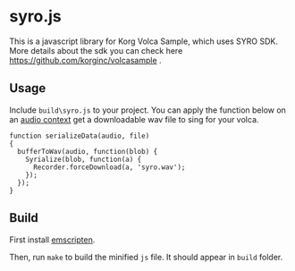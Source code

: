syro.js
=======

This is a javascript library for Korg Volca Sample, which uses SYRO SDK. More details about the sdk you can check here https://github.com/korginc/volcasample .

Usage
---

Include `build\syro.js` to your project. You can apply the function below on an [audio context](https://developer.mozilla.org/en-US/docs/Web/API/Web_Audio_API) get a downloadable wav file to sing for your volca.

```
function serializeData(audio, file)
{
  bufferToWav(audio, function(blob) {
    Syrialize(blob, function(a) {
      Recorder.forceDownload(a, 'syro.wav');
    });
  });  
}
```

Build
---
First install [emscripten](https://github.com/kripken/emscripten).

Then, run `make` to build the minified `js` file. It should appear in `build` folder.
